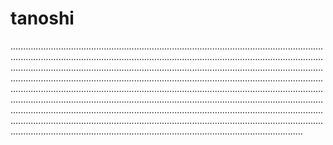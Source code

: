 # tanoshi
....................................................................................................................................................................................................................................................................................................................................................................................................................................................................................................................................................................................................................................................................................................................................................................................................................................................................................................................................................................................................................................................................................................................................................